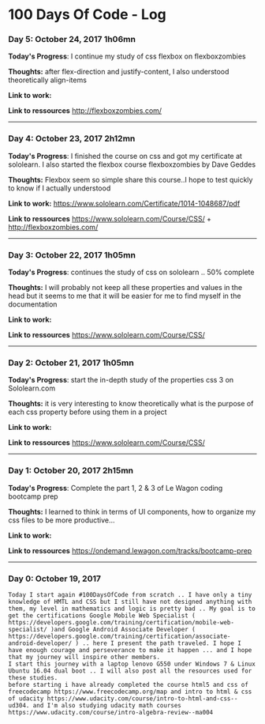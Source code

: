 # 100 Days Of Code - Log

### Day 5: October 24, 2017 1h06mn

**Today's Progress**:  I continue my study of css flexbox on flexboxzombies

**Thoughts:** after flex-direction and justify-content, I also understood theoretically align-items

**Link to work:** 

**Link to ressources** http://flexboxzombies.com/

------------------------------------------------------------------------------
### Day 4: October 23, 2017 2h12mn

**Today's Progress**: I finished the course on css and got my certificate at sololearn. I also started the flexbox course flexboxzombies by Dave Geddes

**Thoughts:** Flexbox seem so simple share this course..I hope to test quickly to know if I actually understood

**Link to work:** https://www.sololearn.com/Certificate/1014-1048687/pdf

**Link to ressources** https://www.sololearn.com/Course/CSS/ + http://flexboxzombies.com/

------------------------------------------------------------------------------

### Day 3: October 22, 2017 1h05mn

**Today's Progress**: continues the study of css on sololearn .. 50% complete

**Thoughts:** I will probably not keep all these properties and values ​​in the head but it seems to me that it will be easier for me to find myself in the documentation

**Link to work:** 

**Link to ressources** https://www.sololearn.com/Course/CSS/

------------------------------------------------------------------------------

### Day 2: October 21, 2017 1h05mn

**Today's Progress**: start the in-depth study of the properties css 3 on Sololearn.com

**Thoughts:** it is very interesting to know theoretically what is the purpose of each css property before using them in a project

**Link to work:** 

**Link to ressources** https://www.sololearn.com/Course/CSS/

------------------------------------------------------------------------------

### Day 1: October 20, 2017 2h15mn

**Today's Progress**: Complete the part 1, 2 & 3 of Le Wagon coding bootcamp prep

**Thoughts:** I learned to think in terms of UI components, how to organize my css files to be more productive...

**Link to work:** 

**Link to ressources** https://ondemand.lewagon.com/tracks/bootcamp-prep

------------------------------------------------------------------------------

### Day 0: October 19, 2017 

    Today I start again #100DaysOfCode from scratch .. I have only a tiny knowledge of HMTL and CSS but I still have not designed anything with them, my level in mathematics and logic is pretty bad .. My goal is to get the certifications Google Mobile Web Specialist ( https://developers.google.com/training/certification/mobile-web-specialist/ )and Google Android Associate Developer ( https://developers.google.com/training/certification/associate-android-developer/ ) .. here I present the path traveled. I hope I have enough courage and perseverance to make it happen ... and I hope that my journey will inspire other members.
    I start this journey with a laptop lenovo G550 under Windows 7 & Linux Ubuntu 16.04 dual boot .. I will also post all the resources used for these studies.
    before starting i have already completed the course html5 and css of freecodecamp https://www.freecodecamp.org/map and intro to html & css of udacity https://www.udacity.com/course/intro-to-html-and-css--ud304. and I'm also studying udacity math courses https://www.udacity.com/course/intro-algebra-review--ma004
    
